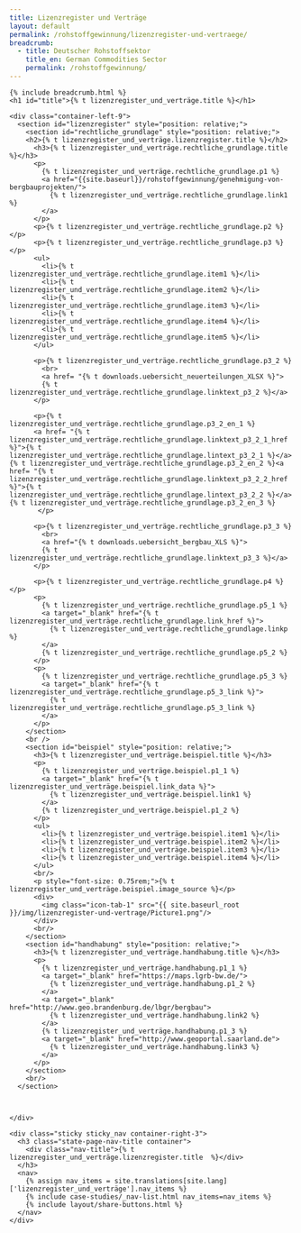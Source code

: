 ```yaml
---
title: Lizenzregister und Verträge
layout: default
permalink: /rohstoffgewinnung/lizenzregister-und-vertraege/
breadcrumb:
  - title: Deutscher Rohstoffsektor
    title_en: German Commodities Sector
    permalink: /rohstoffgewinnung/
---
```

<link rel="stylesheet" type="text/css" href="{{ site.baseurl_root }}/css/slick-theme.css"/>
<link rel="stylesheet" type="text/css" href="//cdn.jsdelivr.net/jquery.slick/1.6.0/slick.css"/>

<main class="container-page-wrapper layout-state-pages">
  <section class="container" style="position: relative;">

    {% include breadcrumb.html %}
    <h1 id="title">{% t lizenzregister_und_verträge.title %}</h1>

    <div class="container-left-9">
      <section id="lizenzregister" style="position: relative;">
        <section id="rechtliche_grundlage" style="position: relative;">
        <h2>{% t lizenzregister_und_verträge.lizenzregister.title %}</h2>
          <h3>{% t lizenzregister_und_verträge.rechtliche_grundlage.title %}</h3>
          <p>
            {% t lizenzregister_und_verträge.rechtliche_grundlage.p1 %}
            <a href="{{site.baseurl}}/rohstoffgewinnung/genehmigung-von-bergbauprojekten/">
              {% t lizenzregister_und_verträge.rechtliche_grundlage.link1 %}
            </a>
          </p>
          <p>{% t lizenzregister_und_verträge.rechtliche_grundlage.p2 %}</p>
          <p>{% t lizenzregister_und_verträge.rechtliche_grundlage.p3 %}</p>
          <ul>
            <li>{% t lizenzregister_und_verträge.rechtliche_grundlage.item1 %}</li>
            <li>{% t lizenzregister_und_verträge.rechtliche_grundlage.item2 %}</li>
            <li>{% t lizenzregister_und_verträge.rechtliche_grundlage.item3 %}</li>
            <li>{% t lizenzregister_und_verträge.rechtliche_grundlage.item4 %}</li>
            <li>{% t lizenzregister_und_verträge.rechtliche_grundlage.item5 %}</li>
          </ul>

          <p>{% t lizenzregister_und_verträge.rechtliche_grundlage.p3_2 %}
            <br>
            <a href= "{% t downloads.uebersicht_neuerteilungen_XLSX %}">
            {% t lizenzregister_und_verträge.rechtliche_grundlage.linktext_p3_2 %}</a>
          </p>          
          
          <p>{% t lizenzregister_und_verträge.rechtliche_grundlage.p3_2_en_1 %}
          <a href= "{% t lizenzregister_und_verträge.rechtliche_grundlage.linktext_p3_2_1_href %}">{% t lizenzregister_und_verträge.rechtliche_grundlage.lintext_p3_2_1 %}</a>{% t lizenzregister_und_verträge.rechtliche_grundlage.p3_2_en_2 %}<a href= "{% t lizenzregister_und_verträge.rechtliche_grundlage.linktext_p3_2_2_href %}">{% t lizenzregister_und_verträge.rechtliche_grundlage.lintext_p3_2_2 %}</a>{% t lizenzregister_und_verträge.rechtliche_grundlage.p3_2_en_3 %}       
           </p>
          
          <p>{% t lizenzregister_und_verträge.rechtliche_grundlage.p3_3 %}
            <br>
            <a href="{% t downloads.uebersicht_bergbau_XLS %}">
            {% t lizenzregister_und_verträge.rechtliche_grundlage.linktext_p3_3 %}</a>
          </p>

          <p>{% t lizenzregister_und_verträge.rechtliche_grundlage.p4 %}</p>
          <p>
            {% t lizenzregister_und_verträge.rechtliche_grundlage.p5_1 %}
            <a target="_blank" href="{% t lizenzregister_und_verträge.rechtliche_grundlage.link_href %}">
              {% t lizenzregister_und_verträge.rechtliche_grundlage.linkp %}
            </a>
            {% t lizenzregister_und_verträge.rechtliche_grundlage.p5_2 %}
          </p>
          <p>
            {% t lizenzregister_und_verträge.rechtliche_grundlage.p5_3 %}
            <a target="_blank" href="{% t lizenzregister_und_verträge.rechtliche_grundlage.p5_3_link %}">
              {% t lizenzregister_und_verträge.rechtliche_grundlage.p5_3_link %}
            </a>
          </p>
        </section>
        <br />
        <section id="beispiel" style="position: relative;">
          <h3>{% t lizenzregister_und_verträge.beispiel.title %}</h3>
          <p>
            {% t lizenzregister_und_verträge.beispiel.p1_1 %}
            <a target="_blank" href="{% t lizenzregister_und_verträge.beispiel.link_data %}">
              {% t lizenzregister_und_verträge.beispiel.link1 %}
            </a>
            {% t lizenzregister_und_verträge.beispiel.p1_2 %}
          </p>
          <ul>
            <li>{% t lizenzregister_und_verträge.beispiel.item1 %}</li>
            <li>{% t lizenzregister_und_verträge.beispiel.item2 %}</li>
            <li>{% t lizenzregister_und_verträge.beispiel.item3 %}</li>
            <li>{% t lizenzregister_und_verträge.beispiel.item4 %}</li>
          </ul>
          <br/>
          <p style="font-size: 0.75rem;">{% t lizenzregister_und_verträge.beispiel.image_source %}</p>
          <div>
            <img class="icon-tab-1" src="{{ site.baseurl_root }}/img/lizenzregister-und-vertrage/Picture1.png"/>
          </div>
          <br/>
        </section>
        <section id="handhabung" style="position: relative;">
          <h3>{% t lizenzregister_und_verträge.handhabung.title %}</h3>
          <p>
            {% t lizenzregister_und_verträge.handhabung.p1_1 %}
            <a target="_blank" href="https://maps.lgrb-bw.de/">
              {% t lizenzregister_und_verträge.handhabung.p1_2 %}
            </a>
            <a target="_blank" href="http://www.geo.brandenburg.de/lbgr/bergbau">
              {% t lizenzregister_und_verträge.handhabung.link2 %}
            </a>
            {% t lizenzregister_und_verträge.handhabung.p1_3 %}
            <a target="_blank" href="http://www.geoportal.saarland.de">
              {% t lizenzregister_und_verträge.handhabung.link3 %}
            </a>
          </p>
        </section>
        <br/>
      </section>



    </div>

    <div class="sticky sticky_nav container-right-3">
      <h3 class="state-page-nav-title container">
        <div class="nav-title">{% t lizenzregister_und_verträge.lizenzregister.title  %}</div>
      </h3>
      <nav>
        {% assign nav_items = site.translations[site.lang]['lizenzregister_und_verträge'].nav_items %}
        {% include case-studies/_nav-list.html nav_items=nav_items %}
        {% include layout/share-buttons.html %}
      </nav>
    </div>
  </section>
</main>

<script src="https://ajax.googleapis.com/ajax/libs/jquery/1.12.4/jquery.min.js"></script>
<script type="text/javascript" src="//cdn.jsdelivr.net/jquery.slick/1.6.0/slick.min.js"></script>
<script type="text/javascript" src="{{ site.baseurl_root }}/js/lib/static.min.js" charset="utf-8"></script>
